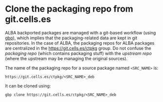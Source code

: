 # Clone the packaging repo from git.cells.es

ALBA backported packages are managed with a git-based workflow (using [gbp](http://honk.sigxcpu.org/projects/git-buildpackage/manual-html/gbp.intro.html)), which implies that the packaging-related data are kept in git repositories. In the case of ALBA, the packaging repos for ALBA packages are centralized in the https://git.cells.es/ctpkg group. Do not confuse the *packaging repo* (which contains packaging stuff) with the *upstream repo* (where the upstream may be managing the original sources). 

The name of the packaging repo for a source package named `<SRC_NAME>` is: 

`https://git.cells.es/ctpkg/<SRC_NAME>_deb`

It can be cloned using:

`gbp clone https://git.cells.es/ctpkg/<SRC_NAME>_deb`

